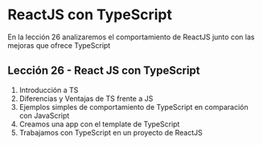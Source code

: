 # ReactJS con TypeScript
En la lección 26 analizaremos el comportamiento de ReactJS junto con las mejoras que ofrece TypeScript

## Lección 26 - React JS con TypeScript
1. Introducción a TS
2. Diferencias y Ventajas de TS frente a JS
3. Ejemplos simples de comportamiento de TypeScript en comparación con JavaScript
4. Creamos una app con el template de TypeScript
5. Trabajamos con TypeScript en un proyecto de ReactJS
